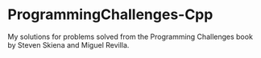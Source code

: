 # ProgrammingChallenges-Cpp

My solutions for problems solved from the Programming Challenges book by Steven Skiena and Miguel Revilla.
